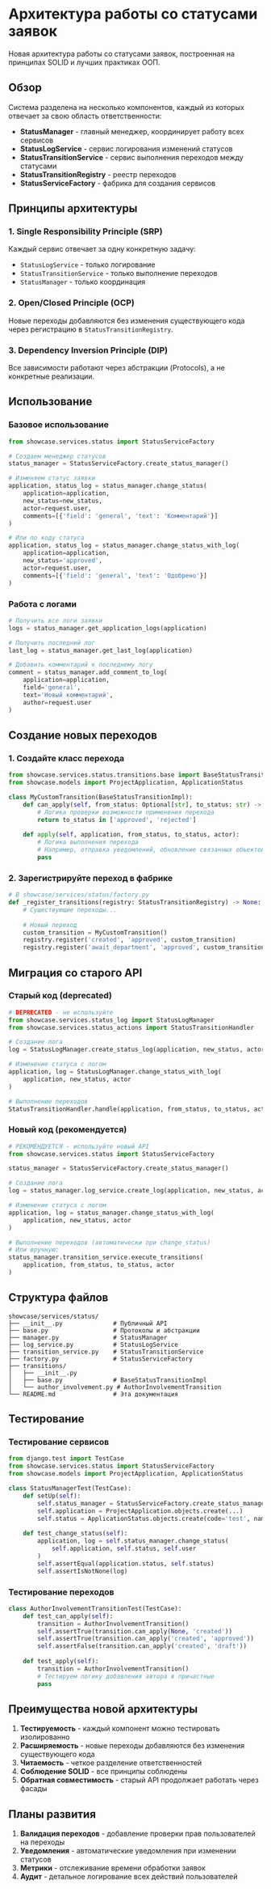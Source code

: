 # Архитектура работы со статусами заявок

Новая архитектура работы со статусами заявок, построенная на принципах SOLID и лучших практиках ООП.

## Обзор

Система разделена на несколько компонентов, каждый из которых отвечает за свою область ответственности:

- **StatusManager** - главный менеджер, координирует работу всех сервисов
- **StatusLogService** - сервис логирования изменений статусов
- **StatusTransitionService** - сервис выполнения переходов между статусами
- **StatusTransitionRegistry** - реестр переходов
- **StatusServiceFactory** - фабрика для создания сервисов

## Принципы архитектуры

### 1. Single Responsibility Principle (SRP)
Каждый сервис отвечает за одну конкретную задачу:
- `StatusLogService` - только логирование
- `StatusTransitionService` - только выполнение переходов
- `StatusManager` - только координация

### 2. Open/Closed Principle (OCP)
Новые переходы добавляются без изменения существующего кода через регистрацию в `StatusTransitionRegistry`.

### 3. Dependency Inversion Principle (DIP)
Все зависимости работают через абстракции (Protocols), а не конкретные реализации.

## Использование

### Базовое использование

```python
from showcase.services.status import StatusServiceFactory

# Создаем менеджер статусов
status_manager = StatusServiceFactory.create_status_manager()

# Изменяем статус заявки
application, status_log = status_manager.change_status(
    application=application,
    new_status=new_status,
    actor=request.user,
    comments=[{'field': 'general', 'text': 'Комментарий'}]
)

# Или по коду статуса
application, status_log = status_manager.change_status_with_log(
    application=application,
    new_status='approved',
    actor=request.user,
    comments=[{'field': 'general', 'text': 'Одобрено'}]
)
```

### Работа с логами

```python
# Получить все логи заявки
logs = status_manager.get_application_logs(application)

# Получить последний лог
last_log = status_manager.get_last_log(application)

# Добавить комментарий к последнему логу
comment = status_manager.add_comment_to_log(
    application=application,
    field='general',
    text='Новый комментарий',
    author=request.user
)
```

## Создание новых переходов

### 1. Создайте класс перехода

```python
from showcase.services.status.transitions.base import BaseStatusTransitionImpl
from showcase.models import ProjectApplication, ApplicationStatus

class MyCustomTransition(BaseStatusTransitionImpl):
    def can_apply(self, from_status: Optional[str], to_status: str) -> bool:
        # Логика проверки возможности применения перехода
        return to_status in ['approved', 'rejected']
    
    def apply(self, application, from_status, to_status, actor):
        # Логика выполнения перехода
        # Например, отправка уведомлений, обновление связанных объектов и т.д.
        pass
```

### 2. Зарегистрируйте переход в фабрике

```python
# В showcase/services/status/factory.py
def _register_transitions(registry: StatusTransitionRegistry) -> None:
    # Существующие переходы...
    
    # Новый переход
    custom_transition = MyCustomTransition()
    registry.register('created', 'approved', custom_transition)
    registry.register('await_department', 'approved', custom_transition)
```

## Миграция со старого API

### Старый код (deprecated)

```python
# DEPRECATED - не используйте
from showcase.services.status_log import StatusLogManager
from showcase.services.status_actions import StatusTransitionHandler

# Создание лога
log = StatusLogManager.create_status_log(application, new_status, actor)

# Изменение статуса с логом
application, log = StatusLogManager.change_status_with_log(
    application, new_status, actor
)

# Выполнение переходов
StatusTransitionHandler.handle(application, from_status, to_status, actor)
```

### Новый код (рекомендуется)

```python
# РЕКОМЕНДУЕТСЯ - используйте новый API
from showcase.services.status import StatusServiceFactory

status_manager = StatusServiceFactory.create_status_manager()

# Создание лога
log = status_manager.log_service.create_log(application, new_status, actor)

# Изменение статуса с логом
application, log = status_manager.change_status_with_log(
    application, new_status, actor
)

# Выполнение переходов (автоматически при change_status)
# Или вручную:
status_manager.transition_service.execute_transitions(
    application, from_status, to_status, actor
)
```

## Структура файлов

```
showcase/services/status/
├── __init__.py              # Публичный API
├── base.py                  # Протоколы и абстракции
├── manager.py               # StatusManager
├── log_service.py           # StatusLogService
├── transition_service.py    # StatusTransitionService
├── factory.py               # StatusServiceFactory
├── transitions/
│   ├── __init__.py
│   ├── base.py              # BaseStatusTransitionImpl
│   └── author_involvement.py # AuthorInvolvementTransition
└── README.md                # Эта документация
```

## Тестирование

### Тестирование сервисов

```python
from django.test import TestCase
from showcase.services.status import StatusServiceFactory
from showcase.models import ProjectApplication, ApplicationStatus

class StatusManagerTest(TestCase):
    def setUp(self):
        self.status_manager = StatusServiceFactory.create_status_manager()
        self.application = ProjectApplication.objects.create(...)
        self.status = ApplicationStatus.objects.create(code='test', name='Test')
    
    def test_change_status(self):
        application, log = self.status_manager.change_status(
            self.application, self.status, self.user
        )
        self.assertEqual(application.status, self.status)
        self.assertIsNotNone(log)
```

### Тестирование переходов

```python
class AuthorInvolvementTransitionTest(TestCase):
    def test_can_apply(self):
        transition = AuthorInvolvementTransition()
        self.assertTrue(transition.can_apply(None, 'created'))
        self.assertTrue(transition.can_apply('created', 'approved'))
        self.assertFalse(transition.can_apply('created', 'draft'))
    
    def test_apply(self):
        transition = AuthorInvolvementTransition()
        # Тестируем логику добавления автора в причастные
        pass
```

## Преимущества новой архитектуры

1. **Тестируемость** - каждый компонент можно тестировать изолированно
2. **Расширяемость** - новые переходы добавляются без изменения существующего кода
3. **Читаемость** - четкое разделение ответственностей
4. **Соблюдение SOLID** - все принципы соблюдены
5. **Обратная совместимость** - старый API продолжает работать через фасады

## Планы развития

1. **Валидация переходов** - добавление проверки прав пользователей на переходы
2. **Уведомления** - автоматические уведомления при изменении статусов
3. **Метрики** - отслеживание времени обработки заявок
4. **Аудит** - детальное логирование всех действий пользователей

